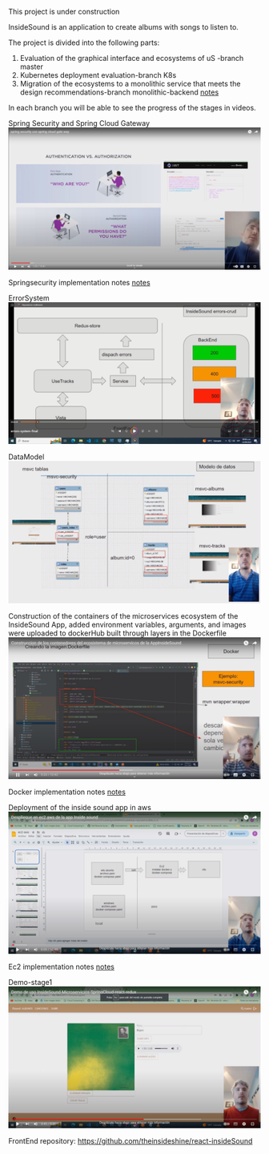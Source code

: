  This project is under construction

InsideSound is an application to create albums with songs to listen to.

The project is divided into the following parts:
1) Evaluation of the graphical interface and ecosystems of uS -branch master
2) Kubernetes deployment evaluation-branch K8s
3) Migration of the ecosystems to a monolithic service that meets the design recommendations-branch monolithic-backend
[notes](doc/recomendaciones.pdf)

In each branch you will be able to see the progress of the stages in videos.



Spring Security and Spring Cloud Gateway
[![Security](images/video-security2.png)](https://www.youtube.com/watch?v=2DwEdIIFNcI)

Springsecurity implementation notes
[notes](doc/noteImpl.pdf)

ErrorSystem
[![ErrorSystem](images/video-errors.png)](https://youtu.be/BDVQ2RtpvLg)


DataModel
[![DataModel](images/video-datamodel.png)](https://youtu.be/ZpaCve0QHP4)



Construction of the containers of the microservices ecosystem of the InsideSound App, added environment variables, arguments,
and images were uploaded to dockerHub built through layers in the Dockerfile
[![Docker](images/video-dcoker.png)](https://www.youtube.com/watch?v=Q9uCy-TE9lc)

Docker implementation notes
[notes](doc/insideSound-docker.pdf)

Deployment of the inside sound app in aws
[![Ec2-aws](images/video-ec2.png)](https://youtu.be/asVS0Zw_jzY)

Ec2 implementation notes
[notes](doc/ec2-aws.pdf)




Demo-stage1
[![Demo-stage1](images/video-demo1.png)](https://youtu.be/uy-X84YQUQM)




FrontEnd repository: https://github.com/theinsideshine/react-insideSound
